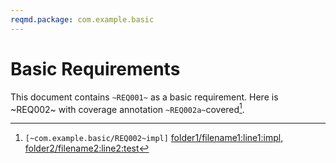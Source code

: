 ```yaml
---
reqmd.package: com.example.basic
---
```


# Basic Requirements

This document contains `~REQ001~` as a basic requirement.
Here is ~REQ002~ with coverage annotation `~REQ002a~`covered[^~REQ002~].

  [^~REQ002~]: `[~com.example.basic/REQ002~impl]` [folder1/filename1:line1:impl](https://example.com/pkg1/filename1#L11), [folder2/filename2:line2:test](https://example.com/pkg2/filename2#L22)
